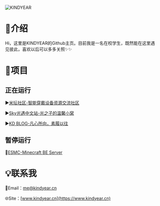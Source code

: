 ![KINDYEAR](https://img.kindyear.cn/images/2021/05/20/IMG_20210208_184511.jpg)
#  🌸介绍
Hi，这里是KINDYEAR的Github主页。目前我是一名在校学生，既然能在这里遇见彼此，喜欢以后可以多多关照✨✨
#  🌼项目
##  正在运行
▶️[米坛社区-智能穿戴设备资源交流社区](https://www.bandbbs.cn)

▶️[Sky光遇中文站-光之子的温馨小窝](https://www.cnskyfans.com)

▶️[KD BLOG-凡心所向，素履以往](https://www.kindyear.cn)
##  暂停运行
🚫[ESMC-Minecraft BE Server](https://www.esmc.club)
#  💡联系我
📧Email：me@kindyear.cn

🌐Site：[www.kindyear.cn](https://www.kindyear.cn)

